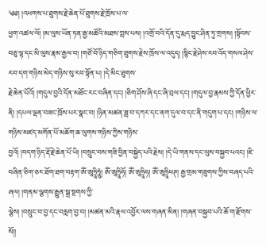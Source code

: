 ﻿  
༄༅། །འཕགས་པ་ཐུགས་རྗེ་ཆེན་པོ་ཐུགས་རྗེ་ཁྲོས་པ་ལ་  
ཕྱག་འཚལ་ལོ། །མ་ལུས་ཡོན་ཏན་རྒྱ་མཚོའི་མཐས་ཀླས་པས། །འགྲོ་བའི་དོན་དུ་རྨད་བྱུང་ཤིན་ཏུ་གྲགས། །སྟོབས་བཅུ་ལྷ་དང་མི་ལུས་རྣམ་རྒྱལ་བ། །གཙོ་བོ་ཉིད་གཅིག་ཐུགས་རྗེས་ཁྲོས་ལ་འདུད། །སྙིང་རྗེ་ཤེས་རབ་འོད་གསལ་ཤེས་རབ་དག་གཉིས་མེད་གཉིས་སུ་རབ་སྟོན་པ། །དེ་མིང་ཐུགས་  
རྗེ་ཆེན་པོའོ། །གདུལ་བྱའི་དོན་མཐོང་རང་བཞིན་དང། །ཅིག་ཤོས་ཞི་དང་ཞི་བྲལ་དང། །གདུལ་བྱ་རྣམས་ཀྱི་དོན་ཕྱིར་ནི། །དཔལ་ལྡན་བཟང་ཁྲོས་པར་སྣང་བ། །ཉིན་མཚན་ཟླ་བ་དཀར་དང་ནག་དུལ་བ་དང་ནི་གདུག་པ་དང། །གཉིས་ལ་གཉིས་མཛད་མགོན་པོ་མཆོག་ཆ་ལུགས་གཉིས་ཀྱིས་གཉིས་  
བྱའོ། །བདག་ཉིད་རྡོ་རྗེ་ཆེན་པོ་ཡི། །བསྲུང་བས་གཟི་བྱིན་བསྐྱེད་པའི་རྗེས། །དེ་ཡི་གནས་དང་ལུས་བསྐྱབ་པའང། །ཇི་བཞིན་ཅིག་ཅར་ཐོག་ཐག་བརྟག་ཨོཾ་ཨཱཧྲཱིཧཱུཾ། ཨོཾ་ཨཱཧྲཱིཧོ། ཨོཾ་ཨཱཧྲཱིཧ། ཨོཾ་ཨཱཧྲཱིཕཊ། རྒྱ་གྲམ་གཟུགས་ཀྱིས་བཞད་པའི་ཞལ། །གནམ་ལྕགས་རྒྱུན་སྒྲ་སྔགས་ཀྱི་  
ལྕེས། །བསྲུང་བ་བྱ་དང་བརླག་བྱ་བ། །མཚན་མའི་རྣལ་འབྱོར་ལས་གཞན་མིན། །གཞན་བསྐྱབ་པའི་ཆོ་ག་རྫོགས་སོ།།  
  
